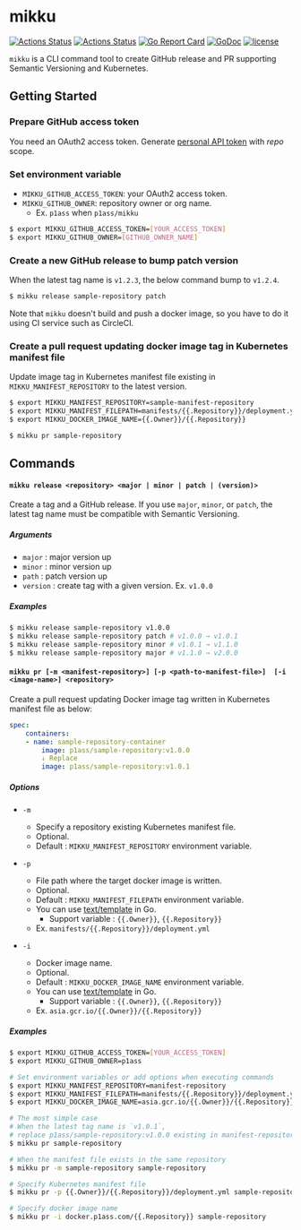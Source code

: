 # mikku

[![Actions Status](https://github.com/p1ass/mikku/workflows/Go%20tests/badge.svg)](https://github.com/p1ass/mikku/actions)
[![Actions Status](https://github.com/p1ass/mikku/workflows/Static%20check/badge.svg)](https://github.com/p1ass/mikku/actions)
[![Go Report Card](https://goreportcard.com/badge/github.com/p1ass/mikku)](https://goreportcard.com/report/github.com/p1ass/mikku)
[![GoDoc](https://godoc.org/github.com/p1ass/mikku?status.svg)](https://godoc.org/github.com/p1ass/mikku)
[![license](https://img.shields.io/badge/license-MIT-4183c4.svg)](https://github.com/p1ass/mikku/blob/master/LICENSE)

`mikku` is a CLI command tool to create GitHub release and PR supporting Semantic Versioning and Kubernetes.

## Getting Started

### Prepare GitHub access token

You need an OAuth2 access token. Generate [personal API token](https://github.com/settings/tokens) with *repo* scope.

### Set environment variable

- `MIKKU_GITHUB_ACCESS_TOKEN`: your OAuth2 access token.
- `MIKKU_GITHUB_OWNER`: repository owner or org name. 
    - Ex. `p1ass` when `p1ass/mikku`

```bash
$ export MIKKU_GITHUB_ACCESS_TOKEN=[YOUR_ACCESS_TOKEN]
$ export MIKKU_GITHUB_OWNER=[GITHUB_OWNER_NAME]
```

### Create a new GitHub release to bump patch version

When the latest tag name is `v1.2.3`, the below command bump to `v1.2.4`.

```bash
$ mikku release sample-repository patch
```

Note that `mikku` doesn't build and push a docker image, so you have to do it using CI service such as CircleCI.


### Create a pull request updating docker image tag in Kubernetes manifest file

Update image tag in Kubernetes manifest file existing in `MIKKU_MANIFEST_REPOSITORY` to the latest version.
```bash
$ export MIKKU_MANIFEST_REPOSITORY=sample-manifest-repository
$ export MIKKU_MANIFEST_FILEPATH=manifests/{{.Repository}}/deployment.yml
$ export MIKKU_DOCKER_IMAGE_NAME={{.Owner}}/{{.Repository}}

$ mikku pr sample-repository
```

## Commands

#### `mikku release <repository> <major | minor | patch | (version)>`

Create a tag and a GitHub release.
If you use `major`, `minor`, or `patch`, the latest tag name must be compatible with Semantic Versioning.

##### Arguments

- `major` : major version up
- `minor` : minor version up
- `path` : patch version up
- `version` : create tag with a given version. Ex. `v1.0.0`

##### Examples

```bash
$ mikku release sample-repository v1.0.0
$ mikku release sample-repository patch # v1.0.0 → v1.0.1
$ mikku release sample-repository minor # v1.0.1 → v1.1.0
$ mikku release sample-repository major # v1.1.0 → v2.0.0
```

#### `mikku pr [-m <manifest-repository>] [-p <path-to-manifest-file>]  [-i <image-name>] <repository>`

Create a pull request updating Docker image tag written in Kubernetes manifest file as below:

```yaml
spec:
    containers:
    - name: sample-repository-container
        image: p1ass/sample-repository:v1.0.0
        ↓ Replace
        image: p1ass/sample-repository:v1.0.1
```

##### Options

- `-m`
    - Specify a repository existing Kubernetes manifest file.
    - Optional. 
    - Default : `MIKKU_MANIFEST_REPOSITORY` environment variable.

- `-p` 
	- File path where the target docker image is written. 
    - Optional. 
    - Default : `MIKKU_MANIFEST_FILEPATH` environment variable.
    - You can use [text/template](https://golang.org/pkg/text/template/) in Go.
        - Support variable : `{{.Owner}}`, `{{.Repository}}`
    - Ex. `manifests/{{.Repository}}/deployment.yml`

- `-i`
	- Docker image name.
	- Optional. 
    - Default : `MIKKU_DOCKER_IMAGE_NAME` environment variable.
    - You can use [text/template](https://golang.org/pkg/text/template/) in Go.
        - Support variable : `{{.Owner}}`, `{{.Repository}}`
    - Ex. `asia.gcr.io/{{.Owner}}/{{.Repository}}`



##### Examples

```bash
$ export MIKKU_GITHUB_ACCESS_TOKEN=[YOUR_ACCESS_TOKEN]
$ export MIKKU_GITHUB_OWNER=p1ass

# Set environment variables or add options when executing commands
$ export MIKKU_MANIFEST_REPOSITORY=manifest-repository
$ export MIKKU_MANIFEST_FILEPATH=manifests/{{.Repository}}/deployment.yml
$ export MIKKU_DOCKER_IMAGE_NAME=asia.gcr.io/{{.Owner}}/{{.Repository}}

# The most simple case
# When the latest tag name is `v1.0.1`,
# replace p1ass/sample-repository:v1.0.0 existing in manifest-repository to p1ass/sample-repository:v1.0.1.
$ mikku pr sample-repository

# When the manifest file exists in the same repository
$ mikku pr -m sample-repository sample-repository

# Specify Kubernetes manifest file
$ mikku pr -p {{.Owner}}/{{.Repository}}/deployment.yml sample-repository

# Specify docker image name
$ mikku pr -i docker.p1ass.com/{{.Repository}} sample-repository
```
